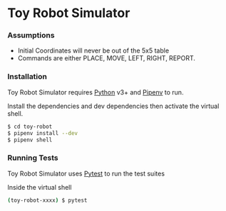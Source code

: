 # Toy Robot Simulator

### Assumptions
  - Initial Coordinates will never be out of the 5x5 table
  - Commands are either PLACE, MOVE, LEFT, RIGHT, REPORT.

### Installation

Toy Robot Simulator requires [Python](https://www.python.org/) v3+ and [Pipenv](https://github.com/pypa/pipenv) to run.

Install the dependencies and dev dependencies then activate the virtual shell.

```sh
$ cd toy-robot
$ pipenv install --dev
$ pipenv shell
```

### Running Tests

Toy Robot Simulator uses [Pytest](https://docs.pytest.org/en/latest/) to run the test suites

Inside the virtual shell

```sh
(toy-robot-xxxx) $ pytest 
```
